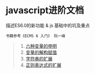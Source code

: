# javascript进阶文档

描述ES6.0的新功能 & js 基础中的坑及重点

    书籍参考《ECMS 6 入门》 阮一峰

> 1. [六种变量的申明](docs/六种变量的申明.md)
> 2. [变量的解构赋值](docs/变量的解构赋值.md)
> 3. [字符串的扩展](docs/字符串的扩展.md)
> 4. [正则表达式的扩展](docs/正则表达式的扩展.md)
